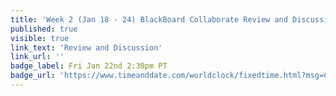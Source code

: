 ```yaml
---
title: 'Week 2 (Jan 18 - 24) BlackBoard Collaborate Review and Discussion'
published: true
visible: true
link_text: 'Review and Discussion'
link_url: ''
badge_label: Fri Jan 22nd 2:30pm PT
badge_url: 'https://www.timeanddate.com/worldclock/fixedtime.html?msg=CMPT-363+Review+and+Discussion&iso=20210122T1430&p1=256&am=50'
---
```

